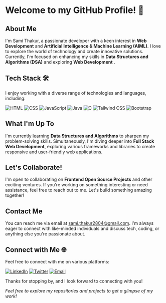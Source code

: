 # Welcome to my GitHub Profile! 👋

## About Me

I'm Sami Thakur, a passionate developer with a keen interest in **Web Development** and **Artificial Intelligence & Machine Learning (AIML)**. I love to explore the world of technology and create innovative solutions. Currently, I'm focused on enhancing my skills in **Data Structures and Algorithms (DSA)** and exploring  **Web Development** .

## Tech Stack 🛠️

I enjoy working with a diverse range of technologies and languages, including:

<div align="left">
  <img src="https://img.shields.io/badge/HTML-5E5E5E?style=for-the-badge&logo=html5&logoColor=E34F26" alt="HTML">
  <img src="https://img.shields.io/badge/CSS-5E5E5E?style=for-the-badge&logo=css3&logoColor=1572B6" alt="CSS">
  <img src="https://img.shields.io/badge/JavaScript-5E5E5E?style=for-the-badge&logo=javascript&logoColor=F7DF1E" alt="JavaScript">
  <img src="https://img.shields.io/badge/Java-5E5E5E?style=for-the-badge&logo=java&logoColor=007396" alt="Java">
  <img src="https://img.shields.io/badge/C-5E5E5E?style=for-the-badge&logo=c&logoColor=A8B9CC" alt="C">
  <img src="https://img.shields.io/badge/Tailwind%20CSS-5E5E5E?style=for-the-badge&logo=tailwind-css&logoColor=38B2AC" alt="Tailwind CSS">
  <img src="https://img.shields.io/badge/Bootstrap-5E5E5E?style=for-the-badge&logo=bootstrap&logoColor=563D7C" alt="Bootstrap">
</div>


## What I'm Up To

I'm currently learning **Data Structures and Algorithms** to sharpen my problem-solving skills. Simultaneously, I'm diving deeper into **Full Stack Web Development**, exploring various frameworks and libraries to create responsive and user-friendly web applications.

## Let's Collaborate!

I'm open to collaborating on **Frontend Open Source Projects** and other exciting ventures. If you're working on something interesting or need assistance, feel free to reach out to me. Let's build something amazing together!

## Contact Me

You can reach me via email at [sami.thakur2804@gmail.com](mailto:sami.thakur2804@gmail.com). I'm always eager to connect with like-minded individuals and discuss tech, coding, or anything else you're passionate about.

## Connect with Me 🌐

Feel free to connect with me on various platforms:

<div align="left">
  <a href="www.linkedin.com/in/sami-thakur-6072b8256" target="_blank"><img src="https://img.shields.io/badge/LinkedIn-0A66C2?style=for-the-badge&logo=linkedin&logoColor=white" alt="LinkedIn"></a>
  <a href="https://twitter.com/SamiThakur28" target="_blank"><img src="https://img.shields.io/badge/Twitter-1DA1F2?style=for-the-badge&logo=twitter&logoColor=white" alt="Twitter"></a>
  <a href="mailto:sami.thakur2804@gmail.com" target="_blank"><img src="https://img.shields.io/badge/Email-D14836?style=for-the-badge&logo=gmail&logoColor=white" alt="Email"></a>
</div>


Thanks for stopping by, and I look forward to connecting with you!


*Feel free to explore my repositories and projects to get a glimpse of my work!*

<!---
SAMI-THAKUR/SAMI-THAKUR is a ✨ special ✨ repository because its `README.md` (this file) appears on your GitHub profile.
You can click the Preview link to take a look at your changes.
--->
